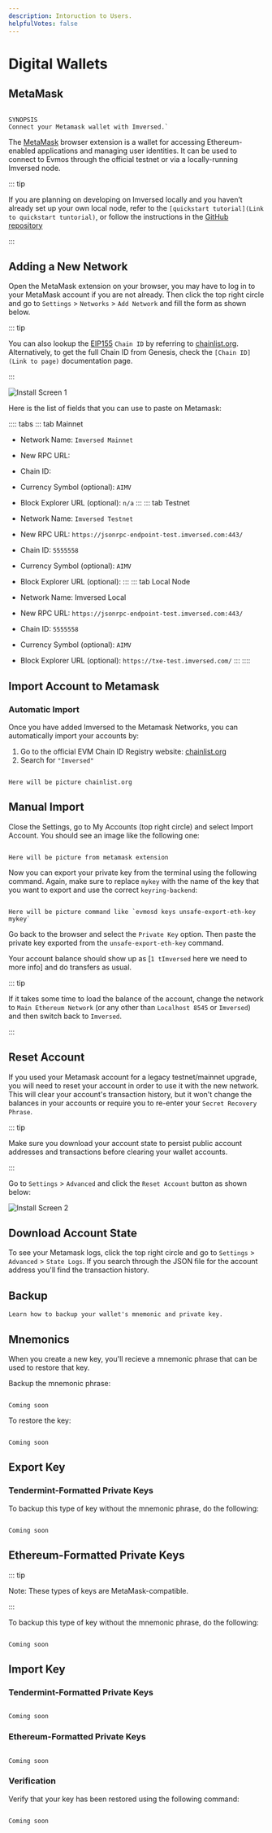 ```yaml
---
description: Intoruction to Users.
helpfulVotes: false
---
```


# Digital Wallets

## MetaMask

```List

SYNOPSIS
Connect your Metamask wallet with Imversed.`

```

The [MetaMask](https://metamask.io/) browser extension is a wallet for accessing Ethereum-enabled applications and managing user identities. It can be used to connect to Evmos through the official testnet or via a locally-running Imversed node.

::: tip

If you are planning on developing on Imversed locally and you haven’t already set up your own local node, refer to the `[quickstart tutorial](Link to quickstart tuntorial)`, or follow the instructions in the [GitHub repository](https://github.com/imversed/imversed)

:::

## Adding a New Network

Open the MetaMask extension on your browser, you may have to log in to your MetaMask account if you are not already. Then click the top right circle and go to `Settings` > `Networks` > `Add Network` and fill the form as shown below.

::: tip

You can also lookup the [EIP155](https://github.com/ethereum/EIPs/blob/master/EIPS/eip-155.md) `Chain ID` by referring to [chainlist.org](https://chainlist.org/). Alternatively, to get the full Chain ID from Genesis, check the `[Chain ID](Link to page)` documentation page.

:::

![Install Screen 1](../images/install1.png)

Here is the list of fields that you can use to paste on Metamask:

:::: tabs ::: tab Mainnet

- Network Name: `Imversed Mainnet`

- New RPC URL: 

- Chain ID: 

- Currency Symbol (optional): `AIMV`

- Block Explorer URL (optional): `n/a` ::: ::: tab Testnet

- Network Name: `Imversed Testnet`

- New RPC URL: `https://jsonrpc-endpoint-test.imversed.com:443/`

- Chain ID: `5555558`

- Currency Symbol (optional): `AIMV`

- Block Explorer URL (optional):  ::: ::: tab Local Node

- Network Name: Imversed Local

- New RPC URL: `https://jsonrpc-endpoint-test.imversed.com:443/`

- Chain ID: `5555558`

- Currency Symbol (optional): `AIMV`

- Block Explorer URL (optional): `https://txe-test.imversed.com/` ::: ::::

## Import Account to Metamask

### Automatic Import

Once you have added Imversed to the Metamask Networks, you can automatically import your accounts by:

1. Go to the official EVM Chain ID Registry website: [chainlist.org](https://chainlist.org/)
2. Search for `"Imversed"`

``` List

Here will be picture chainlist.org

```

## Manual Import

Close the Settings, go to My Accounts (top right circle) and select Import Account. You should see an image like the following one:

``` List

Here will be picture from metamask extension

```

Now you can export your private key from the terminal using the following command. Again, make sure to replace `mykey` with the name of the key that you want to export and use the correct `keyring-backend`:

``` List

Here will be picture command like `evmosd keys unsafe-export-eth-key mykey`

```

Go back to the browser and select the `Private Key` option. Then paste the private key exported from the `unsafe-export-eth-key` command.

Your account balance should show up as [`1 tImversed` here we need to more info] and do transfers as usual.

::: tip

If it takes some time to load the balance of the account, change the network to `Main Ethereum Network` (or any other than `Localhost 8545` or `Imversed`) and then switch back to `Imversed`.

:::

## Reset Account

If you used your Metamask account for a legacy testnet/mainnet upgrade, you will need to reset your account in order to use it with the new network. This will clear your account's transaction history, but it won't change the balances in your accounts or require you to re-enter your `Secret Recovery Phrase`.

::: tip

Make sure you download your account state to persist public account addresses and transactions before clearing your wallet accounts.

:::

Go to `Settings` > `Advanced` and click the `Reset Account` button as shown below:

![Install Screen 2](../images/Resetmetamask.png)


## Download Account State

To see your Metamask logs, click the top right circle and go to `Settings` > `Advanced` > `State Logs`. If you search through the JSON file for the account address you'll find the transaction history.

<!-- ## Keplr

```List

Connect your Keplr wallet with Imversed

```
::: tip

The Keplr extension is officially supported only on Chromium-based explorers.

:::

The [Keplr](https://www.keplr.app/) browser extension is a wallet for accessing applications in the Imversed ecosystem and managing user identities. It can be used to connect to Imversed through the official testnet and request Funds from the Faucet.

-->

## Backup

```List
Learn how to backup your wallet's mnemonic and private key.

```

## Mnemonics

When you create a new key, you'll recieve a mnemonic phrase that can be used to restore that key. 

Backup the mnemonic phrase:

```List

Coming soon

```

To restore the key:


```List

Coming soon

```

## Export Key

### Tendermint-Formatted Private Keys

To backup this type of key without the mnemonic phrase, do the following:

```List

Coming soon

```

## Ethereum-Formatted Private Keys

::: tip 

Note: These types of keys are MetaMask-compatible.

:::

To backup this type of key without the mnemonic phrase, do the following:

```List

Coming soon

```

## Import Key

### Tendermint-Formatted Private Keys

```List

Coming soon

```
### Ethereum-Formatted Private Keys


```List

Coming soon

```

### Verification

Verify that your key has been restored using the following command:

```List

Coming soon

```



